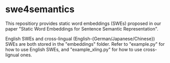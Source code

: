 # swe4semantics
This repositiory provides static word embeddings (SWEs) proposed in our paper "Static Word Embeddings for Sentence Semantic Representation".

English SWEs and cross-lingual (English-{German/Japanese/Chinese}) SWEs are both stored in the "embeddings" folder. Refer to "example.py" for how to use English SWEs, and "example_xling.py" for how to use cross-lignual ones.
